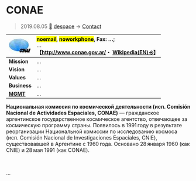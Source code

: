 # CONAE
> 2019.08.05 [🚀](../../index/index.md) [despace](../index.md) → [Contact](../contact.md)

|[![](../f/contact/c/conae_logo1_thumb.webp)](../f/contact/c/conae_logo1.webp)|<mark>noemail</mark>, <mark>noworkphone</mark>, Fax: …;<br> *…*<br> 【<http://www.conae.gov.ar/>・ [Wikipedia(EN) ⎆](https://en.wikipedia.org/wiki/Comisión_Nacional_de_Actividades_Espaciales)】|
|:--|:--|
|**Mission**|…|
|**Vision**|…|
|**Values**|…|
|**Business**|…|
|**[MGMT](../mgmt.md)**|…|

**Национальная комиссия по космической деятельности (исп. Comisión Nacional de Actividades Espaciales, CONAE)** — гражданское аргентинское государственное космическое агентство, отвечающее за космическую программу страны. Появилось в 1991 году в результате реорганизации Национальной комиссии по исследованию космоса (исп. Comisión Nacional de Investigaciones Espaciales, CNIE), существовавшей в Аргентине с 1960 года. Основано 28 января 1960 (как CNIE) и 28 мая 1991 (как CONAE).



<p style="page-break-after:always"> </p>

…
